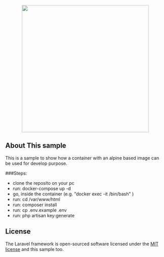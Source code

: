 <p align="center"><a href="https://laravel.com" target="_blank"><img src="https://raw.githubusercontent.com/laravel/art/master/logo-lockup/5%20SVG/2%20CMYK/1%20Full%20Color/laravel-logolockup-cmyk-red.svg" width="400"></a></p>

## About This sample

This is a sample to show how a container with an alpine based image can be used for develop purpose.

###Steps:
- clone the reposito on your pc
- run: docker-compose up -d
- go, inside the container (e.g. "docker exec -it <container id> /bin/bash" )
- run: cd /var/www/html
- run: composer install
- run: cp .env.example .env
- run: php artisan key:generate

## License

The Laravel framework is open-sourced software licensed under the [MIT license](https://opensource.org/licenses/MIT) and this sample too.
